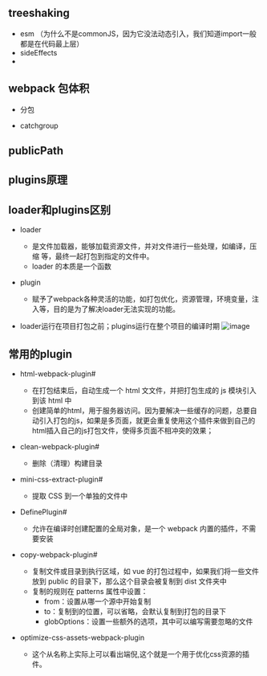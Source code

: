 

## treeshaking
+ esm （为什么不是commonJS，因为它没法动态引入，我们知道import一般都是在代码最上层）
+ sideEffects
+ 

## webpack 包体积
+ 分包
 - catchgroup

## publicPath

## plugins原理

## loader和plugins区别
+ loader
    - 是文件加载器，能够加载资源文件，并对文件进行一些处理，如编译，压缩 等，最终一起打包到指定的文件中。
    - loader 的本质是一个函数
+ plugin 
    - 赋予了webpack各种灵活的功能，如打包优化，资源管理，环境变量，注入等，目的是为了解决loader无法实现的功能。

+ loader运行在项目打包之前；plugins运行在整个项目的编译时期 ![image](https://img2020.cnblogs.com/blog/1273018/202104/1273018-20210430113100614-352256068.png)

## 常用的plugin
+ html-webpack-plugin#
    - 在打包结束后，⾃动生成⼀个 html ⽂文件，并把打包生成的 js 模块引⼊到该 html 中
    - 创建简单的html，用于服务器访问。因为要解决一些缓存的问题，总要自动引入打包的js，如果是多页面，就更会重复使用这个插件来做到自己的html插入自己的js打包文件，使得多页面不相冲突的效果；

+ clean-webpack-plugin#
    - 删除（清理）构建目录

+ mini-css-extract-plugin#
    - 提取 CSS 到一个单独的文件中

+ DefinePlugin#
    - 允许在编译时创建配置的全局对象，是一个 webpack 内置的插件，不需要安装

+ copy-webpack-plugin#
    - 复制文件或目录到执行区域，如 vue 的打包过程中，如果我们将一些文件放到 public 的目录下，那么这个目录会被复制到 dist 文件夹中
    - 复制的规则在 patterns 属性中设置：
        - from：设置从哪一个源中开始复制
        - to：复制到的位置，可以省略，会默认复制到打包的目录下
        - globOptions：设置一些额外的选项，其中可以编写需要忽略的文件

+ optimize-css-assets-webpack-plugin
    - 这个从名称上实际上可以看出端倪,这个就是一个用于优化css资源的插件。